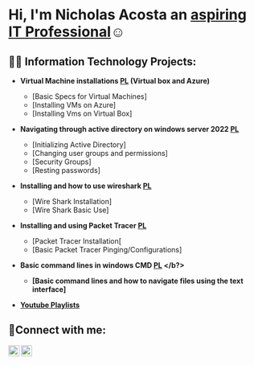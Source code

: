 <h1>Hi, I'm Nicholas Acosta an <a href="https://www.linkedin.com/in/nicholas-acosta-b74997306/"> aspiring IT Professional</a>☺</h1>

<h2>👨‍💻 Information Technology Projects:</h2>

- <b>Virtual Machine installations [PL](https://www.youtube.com/playlist?list=PL0iCVELpu-GpTI6uGy_8L5Z2Movv15Gr9) (Virtual box and Azure)</b>
  - [Basic Specs for Virtual Machines]
  - [Installing VMs on Azure]
  - [Installing Vms on Virtual Box]
- <b> Navigating through active directory on windows server 2022 [PL](https://www.youtube.com/playlist?list=PL0iCVELpu-GrOBo8D2W0XvMKjbryMJwiB)</b>
  - [Initializing Active Directory]
  - [Changing user groups and permissions]
  - [Security Groups]
  - [Resting passwords]
- <b> Installing and how to use wireshark [PL](https://www.youtube.com/playlist?list=PL0iCVELpu-GrBwmHcmyWb_xqpWnst8fMo) </b>
  - [Wire Shark Installation]
  - [Wire Shark Basic Use]
- <b> Installing and using Packet Tracer [PL](https://www.youtube.com/playlist?list=PL0iCVELpu-GpU2ehKSpFjBAAN9slVxi28) </b> 
  - [Packet Tracer Installation[
  - [Basic Packet Tracer Pinging/Configurations]
- <b> Basic command lines in windows CMD [PL](https://www.youtube.com/playlist?list=PL0iCVELpu-Grk5men4qN-60Y_izoeMzgC) </b?>
  - [Basic command lines and how to navigate files using the text interface]
 
 - <b> [Youtube Playlists](https://www.youtube.com/@NicholasAcosta-h9q/playlists) </b> 

  
  
<h2>🤳Connect with me:</h2>

[<img align="left" alt="Josh | LinkedIn" width="22px" src="https://cdn.jsdelivr.net/npm/simple-icons@v3/icons/linkedin.svg" />][linkedin]
[<img align="left" alt="Josh | Youtube" width="22px" src="https://img.icons8.com/?size=100&id=36908&format=png&color=000000" />][Youtube]

[linkedin]: https://www.linkedin.com/in/nicholas-acosta-b74997306/

[Youtube]: http://www.youtube.com/@NicholasAcosta-h9q
